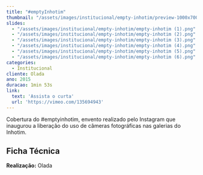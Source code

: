 ```yaml
---
title: "#emptyInhotim"
thumbnail: "/assets/images/institucional/empty-inhotim/preview-1000x700.jpg"
slides:
  - "/assets/images/institucional/empty-inhotim/empty-inhotim (1).png"
  - "/assets/images/institucional/empty-inhotim/empty-inhotim (2).png"
  - "/assets/images/institucional/empty-inhotim/empty-inhotim (3).png"
  - "/assets/images/institucional/empty-inhotim/empty-inhotim (4).png"
  - "/assets/images/institucional/empty-inhotim/empty-inhotim (5).png"
  - "/assets/images/institucional/empty-inhotim/empty-inhotim (6).png"
categories:
  - Institucional
cliente: Olada
ano: 2015
duracao: 1min 53s
link:
  text: 'Assista o curta'
  url: 'https://vimeo.com/135694943'
---
```


Cobertura do #emptyinhotim, envento realizado pelo Instagram que inaugurou a liberação do uso de câmeras fotográficas nas galerias do Inhotim.

## Ficha Técnica

**Realização:** Olada